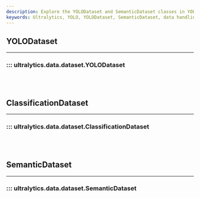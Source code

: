 ```yaml
---
description: Explore the YOLODataset and SemanticDataset classes in YOLO data. Learn how to efficiently handle and manipulate your data with Ultralytics.
keywords: Ultralytics, YOLO, YOLODataset, SemanticDataset, data handling, data manipulation
---
```


## YOLODataset
---
### ::: ultralytics.data.dataset.YOLODataset
<br><br>

## ClassificationDataset
---
### ::: ultralytics.data.dataset.ClassificationDataset
<br><br>

## SemanticDataset
---
### ::: ultralytics.data.dataset.SemanticDataset
<br><br>
